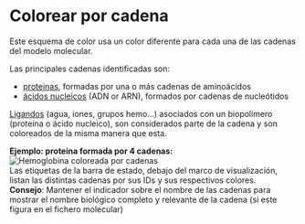# Colorear por cadena
Este esquema de color usa un color diferente para cada una de las cadenas del modelo molecular.

Las principales cadenas identificadas son:
* [proteinas](lexicon-protein), formadas por una o más cadenas de aminoácidos
* [ácidos nucleicos](lexicon-nucleic) (ADN or ARN), formados por cadenas de nucleótidos

[Ligandos](lexicon-ligand) (agua, iones, grupos hemo...) asociados con un biopolímero (proteína o ácido nucleico), son considerados parte de la cadena y son coloreados de la misma manera que esta.  

**Ejemplo: proteina formada por 4 cadenas:**  
![Hemoglobina coloreada por cadenas](static/img/colochain.png)    
Las etiquetas de la barra de estado, debajo del marco de visualización, listan las distintas cadenas por sus IDs y sus respectivos colores.  
**Consejo**: Mantener el indicador sobre el nombre de las cadenas para mostrar el nombre biológico completo y relevante de la cadena (si este figura en el fichero molecular)
